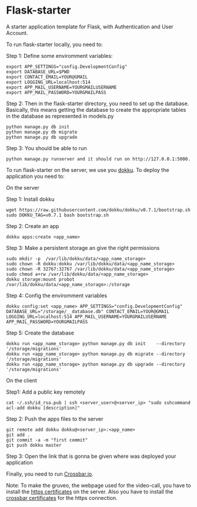 # Flask-starter

A starter application template for Flask, with Authentication and User Account.

To run flask-starter locally, you need to:

Step 1: Define some enviromment variables:

	export APP_SETTINGS="config.DevelopmentConfig"
	export DATABASE_URL=$PWD
	export CONTACT_EMAIL=YOUR@GMAIL
	export LOGGING_URL=localhost:514
	export APP_MAIL_USERNAME=YOURGMAILUSERNAME
	export APP_MAIL_PASSWORD=YOURGMAILPASS

Step 2: Then in the flask-starter directory, you need to set up the database. Basically, this means getting the database to create the appropriate tables in the database as represented in models.py

	python manage.py db init
	python manage.py db migrate
	python manage.py db upgrade


Step 3: You should be able to run 

	python manage.py runserver and it should run on http://127.0.0.1:5000.


To run flask-starter on the server, we use you [dokku](http://dokku.viewdocs.io/dokku). To deploy the application you need to:


On the server


Step 1: Install dokku

	wget https://raw.githubusercontent.com/dokku/dokku/v0.7.1/bootstrap.sh
	sudo DOKKU_TAG=v0.7.1 bash bootstrap.sh 


Step 2: Create an app

	dokku apps:create <app_name>


Step 3: Make a persistent storage an give the right permissions

	sudo mkdir -p  /var/lib/dokku/data/<app_name_storage>
	sudo chown -R dokku:dokku /var/lib/dokku/data/<app_name_storage>
	sudo chown -R 32767:32767 /var/lib/dokku/data/<app_name_storage>
	sudo chmod a+rw /var/lib/dokku/data/<app_name_storage>
	dokku storage:mount probot /var/lib/dokku/data/<app_name_storage>:/storage


Step 4: Config the enviromment variables

	dokku config:set <app_name> APP_SETTINGS="config.DevelopmentConfig" DATABASE_URL="/storage/__database.db" CONTACT_EMAIL=YOUR@GMAIL LOGGING_URL=localhost:514 APP_MAIL_USERNAME=YOURGMAILUSERNAME APP_MAIL_PASSWORD=YOURGMAILPASS


Step 5: Create the database

	dokku run <app_name_storage> python manage.py db init    --directory '/storage/migrations'
	dokku run <app_name_storage> python manage.py db migrate --directory '/storage/migrations'
	dokku run <app_name_storage> python manage.py db upgrade --directory '/storage/migrations'


On the client


Step1: Add a public key remotely

	cat ~/.ssh/id_rsa.pub | ssh <server_user>@<server_ip> "sudo sshcommand acl-add dokku [description]"

Step 2: Push the apps files to the server

	git remote add dokku dokku@<server_ip>:<app_name>
	git add .
	git commit -a -m "first commit"
	git push dokku master

Step 3: Open the link that is gonna be given where was deployed your application


Finally, you need to run  [Crossbar.io](https://github.com/VitorHugoAguiar/ProBot/tree/master/ProBot_Server/probot_crossbar).


Note: To make the gruveo, the webpage used for the video-call, you have to install the [https certificates](http://dokku.viewdocs.io/dokku/configuration/ssl/) on the server. Also you have to install the [crossbar certificates](http://crossbar.io/docs/TLS-Certificates/) for the https connection.

